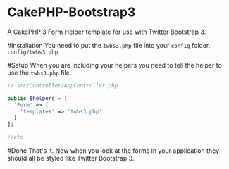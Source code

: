 CakePHP-Bootstrap3
==================

A CakePHP 3 Form Helper template for use with Twitter Bootstrap 3.

#Installation
You need to put the `twbs3.php` file into your `config` folder. `config/twbs3.php`

#Setup
When you are including your helpers you need to tell the helper to use the `twbs3.php` file.

```php
// src/Controller/AppController.php

public $helpers = [
  'Form' => [
    'templates' => 'twbs3.php'
  ]
];

//etc
```

#Done
That's it. Now when you look at the forms in your application they should all be styled like Twitter Bootstrap 3.
